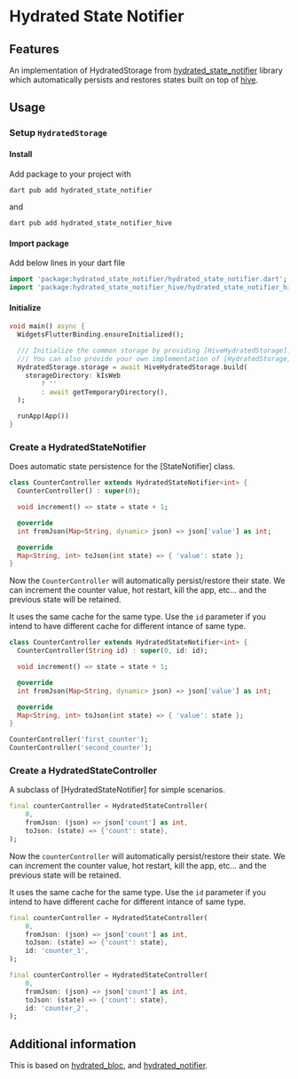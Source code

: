 # Hydrated State Notifier

## Features

An implementation of HydratedStorage from
[hydrated_state_notifier](https://pub.dev/packages/hydrated_state_notifier)
library which automatically persists and restores states built on top of
[hive](https://pub.dev/packages/hive).

## Usage

### Setup `HydratedStorage`

#### Install

Add package to your project with

```sh
dart pub add hydrated_state_notifier
```

and

```sh
dart pub add hydrated_state_notifier_hive
```

#### Import package

Add below lines in your dart file

```dart
import 'package:hydrated_state_notifier/hydrated_state_notifier.dart';
import 'package:hydrated_state_notifier_hive/hydrated_state_notifier_hive.dart';
```

#### Initialize

```dart
void main() async {
  WidgetsFlutterBinding.ensureInitialized();

  /// Initialize the common storage by providing [HiveHydratedStorage]. 
  /// You can also provide your own implementation of [HydratedStorage].
  HydratedStorage.storage = await HiveHydratedStorage.build(
    storageDirectory: kIsWeb
        ? ''
        : await getTemporaryDirectory(),
  );

  runApp(App())
}
```

### Create a HydratedStateNotifier

Does automatic state persistence for the [StateNotifier] class.

```dart
class CounterController extends HydratedStateNotifier<int> {
  CounterController() : super(0);

  void increment() => state = state + 1;

  @override
  int fromJson(Map<String, dynamic> json) => json['value'] as int;

  @override
  Map<String, int> toJson(int state) => { 'value': state };
}
```

Now the `CounterController` will automatically persist/restore their state. We
can increment the counter value, hot restart, kill the app, etc... and the
previous state will be retained.

It uses the same cache for the same type. Use the `id` parameter if you intend
to have different cache for different intance of same type.

```dart
class CounterController extends HydratedStateNotifier<int> {
  CounterController(String id) : super(0, id: id);

  void increment() => state = state + 1;

  @override
  int fromJson(Map<String, dynamic> json) => json['value'] as int;

  @override
  Map<String, int> toJson(int state) => { 'value': state };
}

CounterController('first_counter');
CounterController('second_counter');
```

### Create a HydratedStateController

A subclass of [HydratedStateNotifier] for simple scenarios.

```dart
final counterController = HydratedStateController(
    0,
    fromJson: (json) => json['count'] as int,
    toJson: (state) => {'count': state},
);
```

Now the `counterController` will automatically persist/restore their state. We
can increment the counter value, hot restart, kill the app, etc... and the
previous state will be retained.

It uses the same cache for the same type. Use the `id` parameter if you intend
to have different cache for different intance of same type.

```dart
final counterController = HydratedStateController(
    0,
    fromJson: (json) => json['count'] as int,
    toJson: (state) => {'count': state},
    id: 'counter_1',
);
```

```dart
final counterController = HydratedStateController(
    0,
    fromJson: (json) => json['count'] as int,
    toJson: (state) => {'count': state},
    id: 'counter_2',
);
```

## Additional information

This is based on [hydrated_bloc](https://pub.dev/packages/hydrated_bloc), and
[hydrated_notifier](https://pub.dev/packages/hydrated_notifier).
